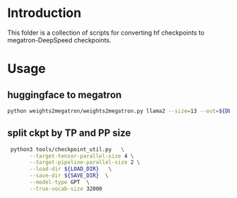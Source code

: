 # Introduction
This folder is a collection of scripts for converting hf checkpoints to megatron-DeepSpeed checkpoints.

# Usage
## huggingface to megatron 
```bash
python weights2megatron/weights2megatron.py llama2 --size=13 --out=${DEST_DIR} --cache-dir=${HF_CKPT_DIR} --tokenizer-size=32000
```

## split ckpt by TP and PP size
```bash
 python3 tools/checkpoint_util.py   \
       --target-tensor-parallel-size 4 \
       --target-pipeline-parallel-size 2 \
       --load-dir ${LOAD_DIR}   \
       --save-dir ${SAVE_DIR}  \
       --model-type GPT  \
       --true-vocab-size 32000
```
